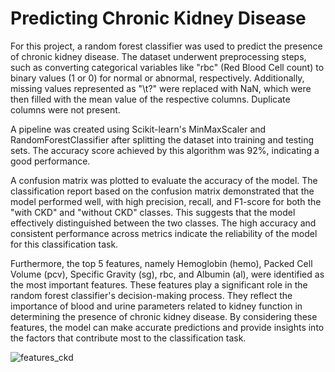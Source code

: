 # Predicting Chronic Kidney Disease
For this project, a random forest classifier was used to predict the presence of chronic kidney disease. The dataset underwent preprocessing steps, such as converting categorical variables like "rbc" (Red Blood Cell count) to binary values (1 or 0) for normal or abnormal, respectively. Additionally, missing values represented as "\t?" were replaced with NaN, which were then filled with the mean value of the respective columns. Duplicate columns were not present.

A pipeline was created using Scikit-learn's MinMaxScaler and RandomForestClassifier after splitting the dataset into training and testing sets. The accuracy score achieved by this algorithm was 92%, indicating a good performance.

A confusion matrix was plotted to evaluate the accuracy of the model. The classification report based on the confusion matrix demonstrated that the model performed well, with high precision, recall, and F1-score for both the "with CKD" and "without CKD" classes. This suggests that the model effectively distinguished between the two classes. The high accuracy and consistent performance across metrics indicate the reliability of the model for this classification task.

Furthermore, the top 5 features, namely Hemoglobin (hemo), Packed Cell Volume (pcv), Specific Gravity (sg), rbc, and Albumin (al), were identified as the most important features. These features play a significant role in the random forest classifier's decision-making process. They reflect the importance of blood and urine parameters related to kidney function in determining the presence of chronic kidney disease. By considering these features, the model can make accurate predictions and provide insights into the factors that contribute most to the classification task.

![features_ckd](https://github.com/temmyfioye/predictingchronickidneydisease/assets/26744249/78d7b117-1dd4-46fc-83ef-4c7321736764)
